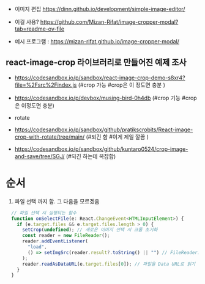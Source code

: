 
- 이미지 편집
https://dinn.github.io/development/simple-image-editor/

- 이걸 사용? https://github.com/Mizan-Rifat/image-cropper-modal?tab=readme-ov-file

- 예시 프로그램 : https://mizan-rifat.github.io/image-cropper-modal/



## react-image-crop 라이브러리로 만들어진 예제 조사

- https://codesandbox.io/p/sandbox/react-image-crop-demo-s8xr4?file=%2Fsrc%2Findex.js (#crop 가능 #crop은 이 정도면 충분 )
- https://codesandbox.io/p/devbox/musing-bird-0h4db (#crop 기능 #crop은 이정도면 충분)


- rotate 
- https://codesandbox.io/p/sandbox/github/pratikscrobits/React-image-crop-with-rotate/tree/main/ (#되긴 함 #이게 제일 깔끔 )
- https://codesandbox.io/p/sandbox/github/kuntaro0524/crop-image-and-save/tree/SGJ/ (#되긴 하는데 복잡함)



# 순서 

1. 파일 선택 까지 함. 그 다음을 모르겠음
```jsx
  // 파일 선택 시 실행되는 함수
  function onSelectFile(e: React.ChangeEvent<HTMLInputElement>) {
    if (e.target.files && e.target.files.length > 0) {
      setCrop(undefined); // 새로운 이미지 선택 시 크롭 초기화
      const reader = new FileReader();
      reader.addEventListener(
        "load",
        () => setImgSrc(reader.result?.toString() || "") // FileReader로 읽은 이미지 데이터를 <img> 태그에 표시할 수 있는 형식으로 변환하고 -> 이를 상태로 저장
      );
      reader.readAsDataURL(e.target.files[0]); // 파일을 Data URL로 읽기 -> 'load' 이벤트 실행 -> setImgSrc 실행해서 상태에 저장
    }
  }

```